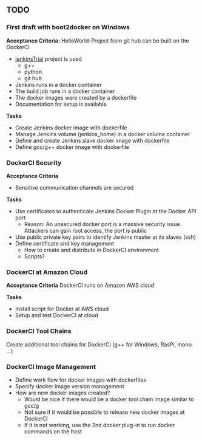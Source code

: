##  TODO
### First draft with boot2docker on Windows
**Acceptance Criteria:**
HelloWorld-Project from git hub can be built on the DockerCI
- [jenkinsTrial](https://github.com/icebear8/jenkinsTrial) project is used
  * g++
  * python
  * git hub
- Jenkins runs in a docker container
- The build job runs in a docker container
- The docker images were created by a dockerfile
- Documentation for setup is available

**Tasks**
- Create Jenkins docker image with dockerfile
- Manage Jenkins volume (jenkins_home) in a docker volume container
- Define and create Jenkins slave docker image with dockerfile
- Define gcc/g++ docker image with dockerfile

### DockerCI Security
**Acceptance Criteria**
- Sensitive communication channels are secured

**Tasks**
- Use certificates to authenticate Jenkins Docker Plugin at the Docker API port
  * Reason: An unsecured docker port is a massive security issue.
  Attackers can gain root access, the port is public
- Use public private key pairs to identify Jenkins master at its slaves (ssh)
- Define certificate and key management
  * How to create and distribute in DockerCI environment
  * Scripts?

### DockerCI at Amazon Cloud
**Acceptance Criteria**
DockerCI runs on Amazon AWS cloud

**Tasks**
- Install script for Docker at AWS cloud
- Setup and test DockerCI at cloud

### DockerCI Tool Chains
Create additional tool chains for DockerCI (g++ for Windows, RasPi, mono ...)

### DockerCI Image Management
- Define work flow for docker images with dockerfiles
- Specify docker image version management
- How are new docker images created?
  * Would be nice if there would be a docker tool chain image similar to gcc/g
  * Not sure if it would be possible to release new docker images at DockerCI
  * If it is not working, use the 2nd docker plug-in to run docker commands on the host
